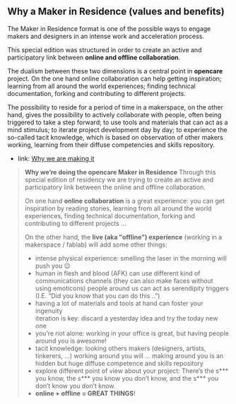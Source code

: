## Why a Maker in Residence (values and benefits)


The Maker in Residence format is one of the possible ways to engage makers and designers in an intense work and acceleration process.

This special edition was structured in order to create an active and participatory link between **online and offline collaboration**.

The dualism between these two dimensions is a central point in **opencare** project. On the one hand online collaboration can help getting inspiration; learning from all around the world experiences; finding technical documentation, forking and contributing to different projects.


The possibility to reside for a period of time in a makerspace, on the other hand, gives the possibility to actively collaborate with people, often being triggered to take a step forward; to use tools and materials that can act as a mind stimulus; to iterate project development day by day; to experience the so-called tacit knowledge, which is based on observation of other makers working, learning from their diffuse competencies and skills repository.


* link: [Why we are making it](https://edgeryders.eu/t/call-for-applications-opencare-maker-in-residence/785)


> **Why we’re doing the opencare Maker in Residence**
> Through this special edition of residency we are trying to create an active and participatory link between the online and offline collaboration.
>
> On one hand **online collaboration** is a great experience: you can get inspiration by reading stories, learning from all around the world experiences, finding technical documentation, forking and contributing to different projects …
>
> On the other hand, the **live (aka "offline") experience** (working in a makerspace / fablab) will add some other things:
>
> - intense physical experience: smelling the laser in the morning will push you :wink:
> - human in flesh and blood (AFK) can use different kind of communications channels (they can also make faces without using emoticons)
> people around us can act as serendipity triggers (I.E. “Did you know that you can do this ..”)
> - having a lot of materials and tools at hand can foster your ingenuity  
> iteration is key: discard a yesterday idea and try the today new one
> - you’re not alone: working in your office is great, but having people around you is awesome!
> - tacit knowledge: looking others makers (designers, artists, tinkerers, ...) working around you will ... making around you is an hidden but huge diffuse competence and skills repository
> - explore different point of view about your project:
  There’s the s*** you know, the s*** you know you don’t know, and the s*** you don’t know you don’t know.
> - **online + offline = GREAT THINGS**!
